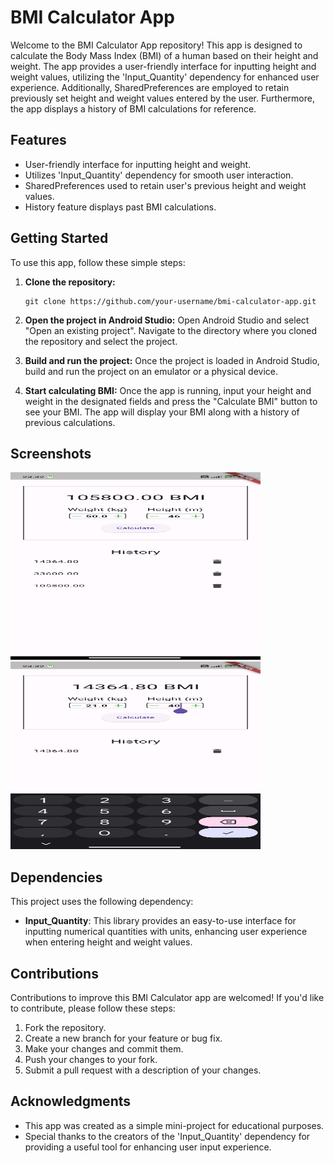 # BMI Calculator App

Welcome to the BMI Calculator App repository! This app is designed to calculate the Body Mass Index (BMI) of a human based on their height and weight. The app provides a user-friendly interface for inputting height and weight values, utilizing the 'Input_Quantity' dependency for enhanced user experience. Additionally, SharedPreferences are employed to retain previously set height and weight values entered by the user. Furthermore, the app displays a history of BMI calculations for reference.

## Features

- User-friendly interface for inputting height and weight.
- Utilizes 'Input_Quantity' dependency for smooth user interaction.
- SharedPreferences used to retain user's previous height and weight values.
- History feature displays past BMI calculations.

## Getting Started

To use this app, follow these simple steps:

1. **Clone the repository:**
   ```
   git clone https://github.com/your-username/bmi-calculator-app.git
   ```

2. **Open the project in Android Studio:**
   Open Android Studio and select "Open an existing project". Navigate to the directory where you cloned the repository and select the project.

3. **Build and run the project:**
   Once the project is loaded in Android Studio, build and run the project on an emulator or a physical device.

4. **Start calculating BMI:**
   Once the app is running, input your height and weight in the designated fields and press the "Calculate BMI" button to see your BMI. The app will display your BMI along with a history of previous calculations.

## Screenshots

<img src="screenshots/screenshot1.jpg" alt="BMI Calculator App Screenshot" width="400" height="300">
<img src="screenshots/screenshot2.jpg" alt="BMI Calculator App Screenshot" width="400" height="300">


## Dependencies

This project uses the following dependency:

- **Input_Quantity**: This library provides an easy-to-use interface for inputting numerical quantities with units, enhancing user experience when entering height and weight values.

## Contributions

Contributions to improve this BMI Calculator app are welcomed! If you'd like to contribute, please follow these steps:

1. Fork the repository.
2. Create a new branch for your feature or bug fix.
3. Make your changes and commit them.
4. Push your changes to your fork.
5. Submit a pull request with a description of your changes.

## Acknowledgments

- This app was created as a simple mini-project for educational purposes.
- Special thanks to the creators of the 'Input_Quantity' dependency for providing a useful tool for enhancing user input experience.